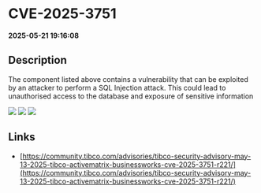 # CVE-2025-3751

**2025-05-21 19:16:08**

## Description
The component listed above contains a vulnerability that can be exploited by an attacker to perform a SQL Injection attack. This could lead to unauthorised access to the database and exposure of sensitive information

![](https://img.shields.io/static/v1?label=Score&message=7.0&color=red)
![](https://img.shields.io/static/v1?label=Severity&message=HIGH&color=red)
![](https://img.shields.io/static/v1?label=CWE&message=SQL&color=green)

## Links
- [https://community.tibco.com/advisories/tibco-security-advisory-may-13-2025-tibco-activematrix-businessworks-cve-2025-3751-r221/](https://community.tibco.com/advisories/tibco-security-advisory-may-13-2025-tibco-activematrix-businessworks-cve-2025-3751-r221/)
